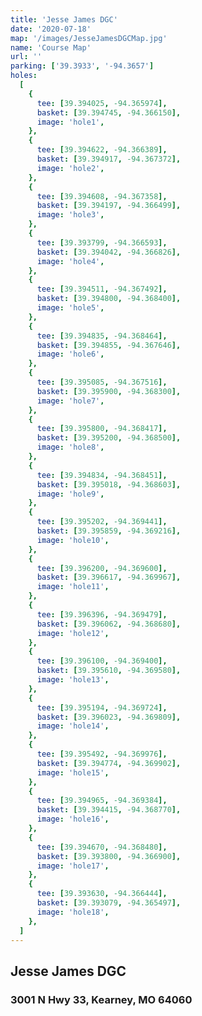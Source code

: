 ```yaml
---
title: 'Jesse James DGC'
date: '2020-07-18'
map: '/images/JesseJamesDGCMap.jpg'
name: 'Course Map'
url: ''
parking: ['39.3933', '-94.3657']
holes:
  [
    {
      tee: [39.394025, -94.365974],
      basket: [39.394745, -94.366150],
      image: 'hole1',
    },
    {
      tee: [39.394622, -94.366389],
      basket: [39.394917, -94.367372],
      image: 'hole2',
    },
    {
      tee: [39.394608, -94.367358],
      basket: [39.394197, -94.366499],
      image: 'hole3',
    },
    {
      tee: [39.393799, -94.366593],
      basket: [39.394042, -94.366826],
      image: 'hole4',
    },
    {
      tee: [39.394511, -94.367492],
      basket: [39.394800, -94.368400],
      image: 'hole5',
    },
    {
      tee: [39.394835, -94.368464],
      basket: [39.394855, -94.367646],
      image: 'hole6',
    },
    {
      tee: [39.395085, -94.367516],
      basket: [39.395900, -94.368300],
      image: 'hole7',
    },
    {
      tee: [39.395800, -94.368417],
      basket: [39.395200, -94.368500],
      image: 'hole8',
    },
    {
      tee: [39.394834, -94.368451],
      basket: [39.395018, -94.368603],
      image: 'hole9',
    },
    {
      tee: [39.395202, -94.369441],
      basket: [39.395859, -94.369216],
      image: 'hole10',
    },
    {
      tee: [39.396200, -94.369600],
      basket: [39.396617, -94.369967],
      image: 'hole11',
    },
    {
      tee: [39.396396, -94.369479],
      basket: [39.396062, -94.368680],
      image: 'hole12',
    },
    {
      tee: [39.396100, -94.369400],
      basket: [39.395610, -94.369580],
      image: 'hole13',
    },
    {
      tee: [39.395194, -94.369724],
      basket: [39.396023, -94.369809],
      image: 'hole14',
    },
    {
      tee: [39.395492, -94.369976],
      basket: [39.394774, -94.369902],
      image: 'hole15',
    },
    {
      tee: [39.394965, -94.369384],
      basket: [39.394415, -94.368770],
      image: 'hole16',
    },
    {
      tee: [39.394670, -94.368480],
      basket: [39.393800, -94.366900],
      image: 'hole17',
    },
    {
      tee: [39.393630, -94.366444],
      basket: [39.393079, -94.365497],
      image: 'hole18',
    },
  ]
---
```


## Jesse James DGC

### 3001 N Hwy 33, Kearney, MO 64060
